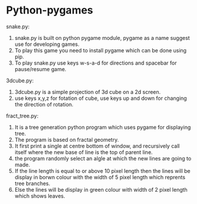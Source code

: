 # Python-pygames
snake.py: 
  1) snake.py is built on python pygame module, pygame as a name suggest use for developing games.
  2) To play this game you need to install pygame which can be done using pip.
  3) To play snake.py use keys w-s-a-d for directions and spacebar for pause/resume game.

3dcube.py:
  1) 3dcube.py is a simple projection of 3d cube on a 2d screen.
  2) use keys x,y,z for fotation of cube, use keys up and down for changing the direction of rotation.

fract_tree.py:
  1) It is a tree generation python program which uses pygame for displaying tree.
  2) The program is based on fractal geometry.
  3) It first print a single at centre bottom of window, and recursively call itself where the new base of line is the top of parent line.
  4) the program randomly select an algle at which the new lines are going to made.
  5) If the line length is equal to or above 10 pixel length then the lines will be display in borwn colour with the width of 5 pixel length which reprents tree branches.
  6) Else the lines will be display in green colour with width of 2 pixel length which shows leaves.
  

